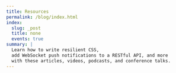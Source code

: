 ```yaml
---
title: Resources
permalink: /blog/index.html
index:
  slug: _post
  title: none
  events: true
summary: |
  Learn how to write resilient CSS,
  add WebSocket push notifications to a RESTful API, and more
  with these articles, videos, podcasts, and conference talks.
---
```

